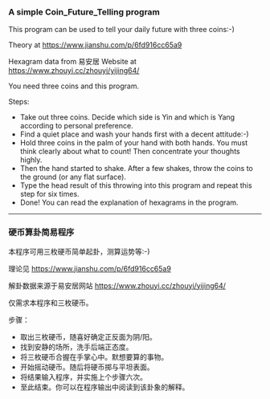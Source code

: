 ### A simple Coin_Future_Telling program


This program can be used to tell your daily future with three coins:-)
    
Theory at https://www.jianshu.com/p/6fd916cc65a9

Hexagram data from 易安居 Website at https://www.zhouyi.cc/zhouyi/yijing64/
    
You need three coins and this program.
    
Steps:
- Take out three coins. Decide which side is Yin and which is Yang according to personal preference.
- Find a quiet place and wash your hands first with a decent attitude:-)
- Hold three coins in the palm of your hand with both hands. You must think clearly about what to count!
 Then concentrate your thoughts highly.
- Then the hand started to shake. After a few shakes, throw the coins to the ground (or any flat surface).
- Type the head result of this throwing into this program and repeat this step for six times.
- Done! You can read the explanation of hexagrams in the program.

-------------------------------------

### 硬币算卦简易程序


本程序可用三枚硬币简单起卦，测算运势等:-)

理论见 https://www.jianshu.com/p/6fd916cc65a9

解卦数据来源于易安居网站 https://www.zhouyi.cc/zhouyi/yijing64/

仅需求本程序和三枚硬币。

步骤：
- 取出三枚硬币，随喜好确定正反面为阴/阳。
- 找到安静的场所，洗手后端正态度。
- 将三枚硬币合握在手掌心中。默想要算的事物。
- 开始摇动硬币。随后将硬币掷与平坦表面。
- 将结果输入程序，并实施上个步骤六次。
- 至此结束。你可以在程序输出中阅读到该卦象的解释。

